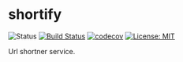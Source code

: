 # shortify

![Status](https://img.shields.io/badge/status-ongoing-green)
[![Build Status](https://travis-ci.com/sorablaze11/shortify.svg?branch=master)](https://travis-ci.com/sorablaze11/shortify)
[![codecov](https://codecov.io/gh/sorablaze11/shortify/branch/master/graph/badge.svg)](https://codecov.io/gh/sorablaze11/shortify)
[![License: MIT](https://img.shields.io/badge/License-MIT-yellow.svg)](https://opensource.org/licenses/MIT)

Url shortner service.
